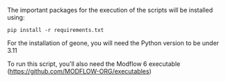The important packages for the execution of the scripts will be installed using:

```
pip install -r requirements.txt
```

For the installation of geone, you will need the Python version to be under 3.11

To run this script, you'll also need the Modflow 6 executable (https://github.com/MODFLOW-ORG/executables)
